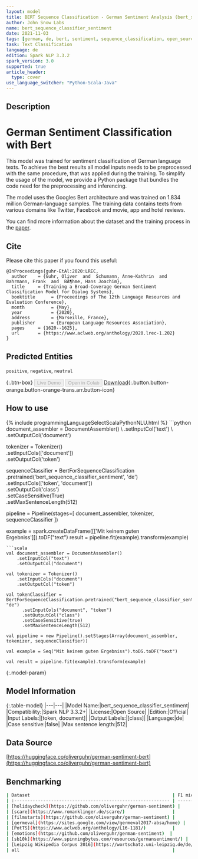 ```yaml
---
layout: model
title: BERT Sequence Classification - German Sentiment Analysis (bert_sequence_classifier_sentiment)
author: John Snow Labs
name: bert_sequence_classifier_sentiment
date: 2021-11-03
tags: [german, de, bert, sentiment, sequence_classification, open_source]
task: Text Classification
language: de
edition: Spark NLP 3.3.2
spark_version: 3.0
supported: true
article_header:
  type: cover
use_language_switcher: "Python-Scala-Java"
---
```


## Description

# German Sentiment Classification with Bert

This model was trained for sentiment classification of German language texts. To achieve the best results all model inputs needs to be preprocessed with the same procedure, that was applied during the training. To simplify the usage of the model,
we provide a Python package that bundles the code need for the preprocessing and inferencing.

The model uses the Googles Bert architecture and was trained on 1.834 million German-language samples. The training data contains texts from various domains like Twitter, Facebook and movie, app and hotel reviews.

You can find more information about the dataset and the training process in the [paper](http://www.lrec-conf.org/proceedings/lrec2020/pdf/2020.lrec-1.202.pdf).

## Cite

Please cite this paper if you found this useful:

```
@InProceedings{guhr-EtAl:2020:LREC,
  author    = {Guhr, Oliver  and  Schumann, Anne-Kathrin  and  Bahrmann, Frank  and  BÃ¶hme, Hans Joachim},
  title     = {Training a Broad-Coverage German Sentiment Classification Model for Dialog Systems},
  booktitle      = {Proceedings of The 12th Language Resources and Evaluation Conference},
  month          = {May},
  year           = {2020},
  address        = {Marseille, France},
  publisher      = {European Language Resources Association},
  pages     = {1620--1625},
  url       = {https://www.aclweb.org/anthology/2020.lrec-1.202}
}
```

## Predicted Entities

`positive`, `negative`, `neutral`

{:.btn-box}
<button class="button button-orange" disabled>Live Demo</button>
<button class="button button-orange" disabled>Open in Colab</button>
[Download](https://s3.amazonaws.com/auxdata.johnsnowlabs.com/public/models/bert_sequence_classifier_sentiment_de_3.3.2_3.0_1635941038799.zip){:.button.button-orange.button-orange-trans.arr.button-icon}

## How to use



<div class="tabs-box" markdown="1">
{% include programmingLanguageSelectScalaPythonNLU.html %}
```python
document_assembler = DocumentAssembler() \
    .setInputCol('text') \
    .setOutputCol('document')

tokenizer = Tokenizer() \
    .setInputCols(['document']) \
    .setOutputCol('token')

sequenceClassifier = BertForSequenceClassification \
      .pretrained('bert_sequence_classifier_sentiment', 'de') \
      .setInputCols(['token', 'document']) \
      .setOutputCol('class') \
      .setCaseSensitive(True) \
      .setMaxSentenceLength(512)

pipeline = Pipeline(stages=[
    document_assembler,
    tokenizer,
    sequenceClassifier
])

example = spark.createDataFrame([['Mit keinem guten Ergebniss']]).toDF("text")
result = pipeline.fit(example).transform(example)
```
```scala
val document_assembler = DocumentAssembler()
    .setInputCol("text")
    .setOutputCol("document")

val tokenizer = Tokenizer()
    .setInputCols("document")
    .setOutputCol("token")

val tokenClassifier = BertForSequenceClassification.pretrained("bert_sequence_classifier_sentiment", "de")
      .setInputCols("document", "token")
      .setOutputCol("class")
      .setCaseSensitive(true)
      .setMaxSentenceLength(512)

val pipeline = new Pipeline().setStages(Array(document_assembler, tokenizer, sequenceClassifier))

val example = Seq("Mit keinem guten Ergebniss").toDS.toDF("text")

val result = pipeline.fit(example).transform(example)
```
</div>

{:.model-param}
## Model Information

{:.table-model}
|---|---|
|Model Name:|bert_sequence_classifier_sentiment|
|Compatibility:|Spark NLP 3.3.2+|
|License:|Open Source|
|Edition:|Official|
|Input Labels:|[token, document]|
|Output Labels:|[class]|
|Language:|de|
|Case sensitive:|false|
|Max sentence length:|512|

## Data Source

[https://huggingface.co/oliverguhr/german-sentiment-bert](https://huggingface.co/oliverguhr/german-sentiment-bert)

## Benchmarking

```bash
| Dataset                                                      | F1 micro Score |
| :----------------------------------------------------------- | -------------: |
| [holidaycheck](https://github.com/oliverguhr/german-sentiment) |         0.9568 |
| [scare](https://www.romanklinger.de/scare/)                  |         0.9418 |
| [filmstarts](https://github.com/oliverguhr/german-sentiment) |         0.9021 |
| [germeval](https://sites.google.com/view/germeval2017-absa/home) |         0.7536 |
| [PotTS](https://www.aclweb.org/anthology/L16-1181/)          |         0.6780 |
| [emotions](https://github.com/oliverguhr/german-sentiment)  |         0.9649 |
| [sb10k](https://www.spinningbytes.com/resources/germansentiment/) |         0.7376 |
| [Leipzig Wikipedia Corpus 2016](https://wortschatz.uni-leipzig.de/de/download/german) |         0.9967 |
| all                                                          |         0.9639 |
```